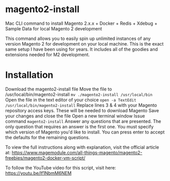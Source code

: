 # magento2-install
Mac CLI command to install Magento 2.x.x + Docker + Redis + Xdebug + Sample Data for local Magento 2 development

This command allows you to easily spin up unlimited instances of any version Magento 2 for development on your local machine.  This is the exact same setup I have been using for years. It includes all of the goodies and extensions needed for M2 development. 

# Installation

Download the magento2-install file
Move the file to /usr/local/bin/magento2-install `mv ./magento2-install /usr/local/bin`
Open the file in the text editor of your choice `open -a TextEdit /usr/local/bin/magento2-install`
Replace lines 3 & 4 with your Magento repository access keys. These will be needed to download Magento
Save your changes and close the file
Open a new terminal window
Issue command `magento2-install`
Answer any questions that are presented. The only question that requires an answer is the first one. You must specify which version of Magento you'd like to install. You can press enter to accept the defaults for the remaining questions.

To view the full instructions along with explanation, visit the official article at:
https://www.magemodule.com/all-things-magento/magento2-freebies/magento2-docker-vm-script/

To follow the YouTube video for this script, visit here:
https://youtu.be/lf1NbmM6NEM
